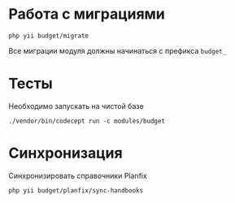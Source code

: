 Работа с миграциями
============================
`php yii budget/migrate`

Все миграции модуля должны начинаться с префикса `budget_`

Тесты
============================
Необходимо запускать на чистой базе
 
`./vendor/bin/codecept run -c modules/budget`

Синхронизация
============================
Синхронизировать справочники Planfix

`php yii budget/planfix/sync-handbooks`
